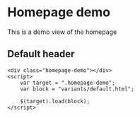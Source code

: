 # Homepage demo

This is a demo view of the homepage


## Default header
```example
<div class="homepage-demo"></div>
<script>
	var target = ".homepage-demo";
	var block = "variants/default.html";

	$(target).load(block);
</script>
```
